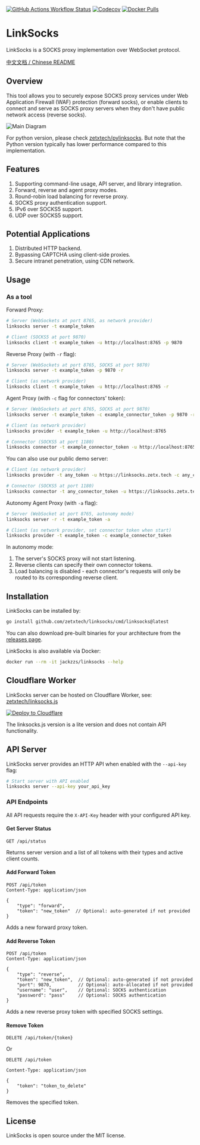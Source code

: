[![GitHub Actions Workflow Status](https://img.shields.io/github/actions/workflow/status/zetxtech/linksocks/ci.yml?logo=github&label=Tests)](https://github.com/zetxtech/linksocks/actions) [![Codecov](https://img.shields.io/codecov/c/github/zetxtech/linksocks?logo=codecov&logoColor=white)](https://app.codecov.io/gh/zetxtech/linksocks/tree/main) [![Docker Pulls](https://img.shields.io/docker/pulls/jackzzs/linksocks?logo=docker&logoColor=white)](https://hub.docker.com/r/jackzzs/linksocks)

# LinkSocks

LinkSocks is a SOCKS proxy implementation over WebSocket protocol.

[中文文档 / Chinese README](README.cn.md)

## Overview

This tool allows you to securely expose SOCKS proxy services under Web Application Firewall (WAF) protection (forward socks), or enable clients to connect and serve as SOCKS proxy servers when they don't have public network access (reverse socks).

![Main Diagram](https://github.com/zetxtech/linksocks/raw/main/images/abstract.svg)

For python version, please check [zetxtech/pylinksocks](https://github.com/zetxtech/pylinksocks). But note that the Python version typically has lower performance compared to this implementation.

## Features

1. Supporting command-line usage, API server, and library integration.
2. Forward, reverse and agent proxy modes.
3. Round-robin load balancing for reverse proxy.
4. SOCKS proxy authentication support.
5. IPv6 over SOCKS5 support.
6. UDP over SOCKS5 support.

## Potential Applications

1. Distributed HTTP backend.
2. Bypassing CAPTCHA using client-side proxies.
3. Secure intranet penetration, using CDN network.

## Usage

### As a tool

Forward Proxy:

```bash
# Server (WebSockets at port 8765, as network provider)
linksocks server -t example_token

# Client (SOCKS5 at port 9870)
linksocks client -t example_token -u http://localhost:8765 -p 9870
```

Reverse Proxy (with `-r` flag):

```bash
# Server (WebSockets at port 8765, SOCKS at port 9870)
linksocks server -t example_token -p 9870 -r

# Client (as network provider)
linksocks client -t example_token -u http://localhost:8765 -r
```

Agent Proxy (with `-c` flag for connectors' token):

```bash
# Server (WebSockets at port 8765, SOCKS at port 9870)
linksocks server -t example_token -c example_connector_token -p 9870 -r

# Client (as network provider)
linksocks provider -t example_token -u http://localhost:8765

# Connector (SOCKS5 at port 1180)
linksocks connector -t example_connector_token -u http://localhost:8765 -p 1180
```

You can also use our public demo server:

```bash
# Client (as network provider)
linksocks provider -t any_token -u https://linksocks.zetx.tech -c any_connector_token

# Connector (SOCKS5 at port 1180)
linksocks connector -t any_connector_token -u https://linksocks.zetx.tech -p 1180
```

Autonomy Agent Proxy (with `-a` flag):

```bash
# Server (WebSocket at port 8765, autonomy mode)
linksocks server -r -t example_token -a

# Client (as network provider, set connector token when start)
linksocks provider -t example_token -c example_connector_token
```

In autonomy mode:
1. The server's SOCKS proxy will not start listening.
2. Reverse clients can specify their own connector tokens.
3. Load balancing is disabled - each connector's requests will only be routed to its corresponding reverse client.

## Installation

LinkSocks can be installed by:

```bash
go install github.com/zetxtech/linksocks/cmd/linksocks@latest
```

You can also download pre-built binaries for your architecture from the [releases page](https://github.com/zetxtech/linksocks/releases).

LinkSocks is also available via Docker:

```bash
docker run --rm -it jackzzs/linksocks --help
```

## Cloudflare Worker

LinkSocks server can be hosted on Cloudflare Worker, see: [zetxtech/linksocks.js](https://github.com/zetxtech/linksocks.js)

[![Deploy to Cloudflare](https://deploy.workers.cloudflare.com/button)](https://deploy.workers.cloudflare.com/?url=https://github.com/zetxtech/linksocks.js)

The linksocks.js version is a lite version and does not contain API functionality.

## API Server

LinkSocks server provides an HTTP API when enabled with the `--api-key` flag:

```bash
# Start server with API enabled
linksocks server --api-key your_api_key
```

### API Endpoints

All API requests require the `X-API-Key` header with your configured API key.

#### Get Server Status

```
GET /api/status
```

Returns server version and a list of all tokens with their types and active client counts.

#### Add Forward Token

```
POST /api/token
Content-Type: application/json

{
    "type": "forward",
    "token": "new_token"  // Optional: auto-generated if not provided
}
```

Adds a new forward proxy token.

#### Add Reverse Token

```
POST /api/token
Content-Type: application/json

{
    "type": "reverse",
    "token": "new_token",  // Optional: auto-generated if not provided
    "port": 9870,          // Optional: auto-allocated if not provided
    "username": "user",    // Optional: SOCKS authentication
    "password": "pass"     // Optional: SOCKS authentication
}
```

Adds a new reverse proxy token with specified SOCKS settings.

#### Remove Token

```
DELETE /api/token/{token}
```

Or

```
DELETE /api/token

Content-Type: application/json

{
    "token": "token_to_delete"
}
```

Removes the specified token.

## License

LinkSocks is open source under the MIT license.
